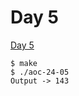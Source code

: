 # Day 5

[Day 5][]

```
$ make
$ ./aoc-24-05
Output -> 143
```

[Day 5]: <https://adventofcode.com/2024/day/5>
